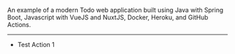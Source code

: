 An example of a modern Todo web application built using Java with Spring Boot, Javascript with VueJS and NuxtJS, Docker, Heroku, and GitHub Actions.

-----------
- Test Action 1
